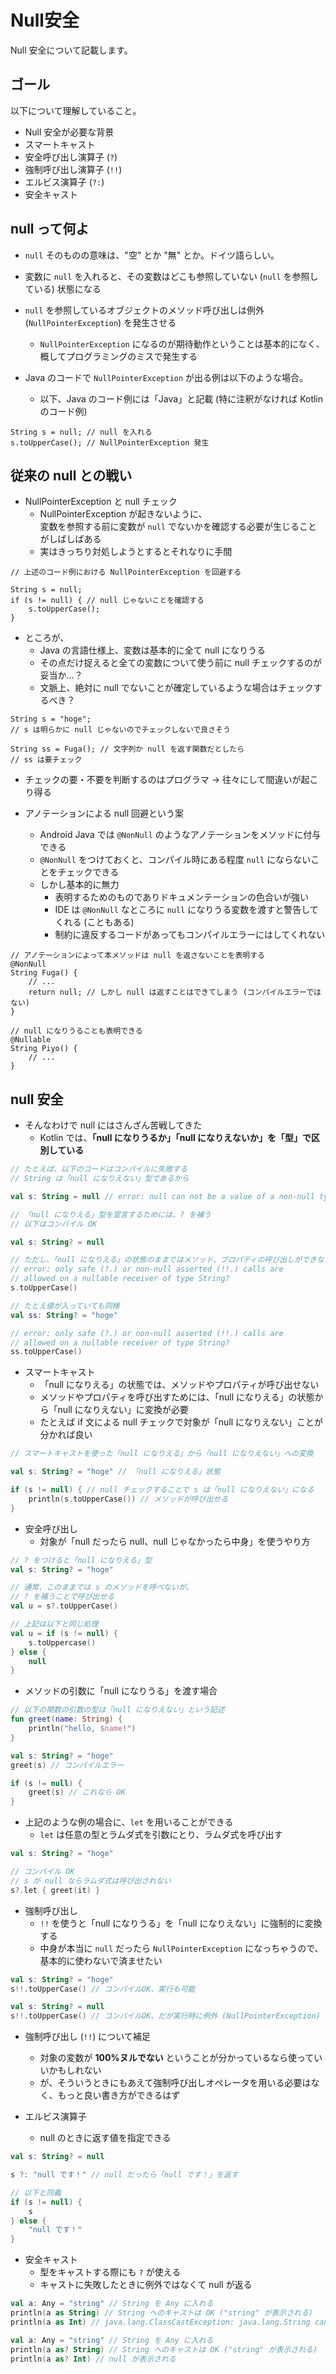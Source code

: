 # Null安全

Null 安全について記載します。

## ゴール

以下について理解していること。

* Null 安全が必要な背景
* スマートキャスト
* 安全呼び出し演算子 (`?`)
* 強制呼び出し演算子 (`!!`)
* エルビス演算子 (`?:`)
* 安全キャスト

## null って何よ

* `null` そのものの意味は、"空" とか "無" とか。ドイツ語らしい。
* 変数に `null` を入れると、その変数はどこも参照していない (`null` を参照している) 状態になる
* `null` を参照しているオブジェクトのメソッド呼び出しは例外 (`NullPointerException`) を発生させる
  * `NullPointerException` になるのが期待動作ということは基本的になく、概してプログラミングのミスで発生する

* Java のコードで `NullPointerException` が出る例は以下のような場合。
  * 以下、Java のコード例には「Java」と記載 (特に注釈がなければ Kotlin のコード例)

```java: Java
String s = null; // null を入れる
s.toUpperCase(); // NullPointerException 発生
```

## 従来の null との戦い

* NullPointerException と null チェック
  * NullPointerException が起きないように、  
  変数を参照する前に変数が `null` でないかを確認する必要が生じることがしばしばある
  * 実はきっちり対処しようとするとそれなりに手間

```java: Java
// 上述のコード例における NullPointerException を回避する

String s = null;
if (s != null) { // null じゃないことを確認する
    s.toUpperCase();
}
```

* ところが、
  * Java の言語仕様上、変数は基本的に全て null になりうる
  * その点だけ捉えると全ての変数について使う前に null チェックするのが妥当か…？
  * 文脈上、絶対に null でないことが確定しているような場合はチェックするべき？

```java: Java
String s = "hoge";
// s は明らかに null じゃないのでチェックしないで良さそう

String ss = Fuga(); // 文字列か null を返す関数だとしたら
// ss は要チェック
```

* チェックの要・不要を判断するのはプログラマ → 往々にして間違いが起こり得る

* アノテーションによる null 回避という案
  * Android Java では `@NonNull` のようなアノテーションをメソッドに付与できる
  * `@NonNull` をつけておくと、コンパイル時にある程度 `null` にならないことをチェックできる
  * しかし基本的に無力
    * 表明するためのものでありドキュメンテーションの色合いが強い
    * IDE は `@NonNull` なところに `null` になりうる変数を渡すと警告してくれる (こともある)
    * 制約に違反するコードがあってもコンパイルエラーにはしてくれない

```java: Java
// アノテーションによって本メソッドは null を返さないことを表明する
@NonNull
String Fuga() {
    // ...
    return null; // しかし null は返すことはできてしまう (コンパイルエラーではない)
}

// null になりうることも表明できる
@Nullable
String Piyo() {
    // ...
}
```

## null 安全

* そんなわけで null にはさんざん苦戦してきた
  * Kotlin では、**「null になりうるか」「null になりえないか」を「型」で区別している**

```kotlin
// たとえば、以下のコードはコンパイルに失敗する
// String は「null になりえない」型であるから

val s: String = null // error: null can not be a value of a non-null type String
```

```kotlin
// 「null になりえる」型を宣言するためには、? を補う
// 以下はコンパイル OK

val s: String? = null

// ただし、「null になりえる」の状態のままではメソッド、プロパティの呼び出しができない
// error: only safe (?.) or non-null asserted (!!.) calls are
// allowed on a nullable receiver of type String?
s.toUpperCase()

// たとえ値が入っていても同様
val ss: String? = "hoge"

// error: only safe (?.) or non-null asserted (!!.) calls are
// allowed on a nullable receiver of type String?
ss.toUpperCase() 
```

* スマートキャスト
  * 「null になりえる」の状態では、メソッドやプロパティが呼び出せない
  * メソッドやプロパティを呼び出すためには、「null になりえる」の状態から「null になりえない」に変換が必要
  * たとえば if 文による null チェックで対象が「null になりえない」ことが分かれば良い

```kotlin
// スマートキャストを使った「null になりえる」から「null になりえない」への変換

val s: String? = "hoge" // 「null になりえる」状態

if (s != null) { // null チェックすることで s は「null になりえない」になる
    println(s.toUpperCase()) // メソッドが呼び出せる
}
```

* 安全呼び出し
  * 対象が「null だったら null、null じゃなかったら中身」を使うやり方

```kotlin
// ? をつけると「null になりえる」型
val s: String? = "hoge"

// 通常、このままでは s のメソッドを呼べないが、
// ? を補うことで呼び出せる
val u = s?.toUpperCase()

// 上記は以下と同じ処理
val u = if (s != null) {
    s.toUppercase()
} else {
    null
}
```

* メソッドの引数に「null になりうる」を渡す場合

```kotlin
// 以下の関数の引数の型は「null になりえない」という記述
fun greet(name: String) {
    println("hello, $name!")
}

val s: String? = "hoge"
greet(s) // コンパイルエラー

if (s != null) {
    greet(s) // これなら OK
}

```

* 上記のような例の場合に、`let` を用いることができる
  * `let` は任意の型とラムダ式を引数にとり、ラムダ式を呼び出す

```kotlin
val s: String? = "hoge"

// コンパイル OK
// s が null ならラムダ式は呼び出されない
s?.let { greet(it) }
```

* 強制呼び出し
  * `!!` を使うと「null になりうる」を「null になりえない」に強制的に変換する
  * 中身が本当に `null` だったら `NullPointerException` になっちゃうので、基本的に使わないで済ませたい

```kotlin
val s: String? = "hoge"
s!!.toUpperCase() // コンパイルOK、実行も可能
```

```kotlin
val s: String? = null
s!!.toUpperCase() // コンパイルOK、だが実行時に例外 (NullPointerException) を吐く
```

* 強制呼び出し (`!!`) について補足
  * 対象の変数が **100%ヌルでない** ということが分かっているなら使っていいかもしれない
  * が、そういうときにもあえて強制呼び出しオペレータを用いる必要はなく、もっと良い書き方ができるはず

* エルビス演算子
  * null のときに返す値を指定できる

```kotlin
val s: String? = null

s ?: "null です！" // null だったら「null です！」を返す

// 以下と同義
if (s != null) {
    s
} else {
    "null です！"
}
```

* 安全キャスト
  * 型をキャストする際にも `?` が使える
  * キャストに失敗したときに例外ではなくて null が返る

```kotlin
val a: Any = "string" // String を Any に入れる
println(a as String) // String へのキャストは OK ("string" が表示される)
println(a as Int) // java.lang.ClassCastException: java.lang.String cannot be cast to java.lang.Integer
```

```kotlin
val a: Any = "string" // String を Any に入れる
println(a as? String) // String へのキャストは OK ("string" が表示される)
println(a as? Int) // null が表示される
```
